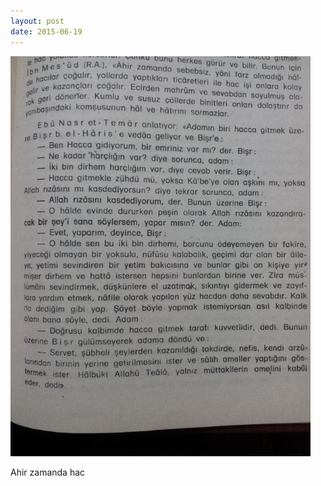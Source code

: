 ```yaml
---
layout: post
date: 2015-06-19
---
```


![](/images/tumblr_nq614q5r8r1u3gx2to1_500.jpg)

Ahir zamanda hac
